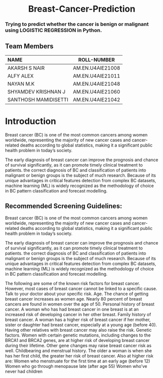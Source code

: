 <div align="center">
  
# Breast-Cancer-Prediction

  </div>
  
### Trying to predict  whether the  cancer is benign or malignant using LOGISTIC REGRESSION in Python.

## Team Members
| **NAME** | **ROLL-NUMBER** | 
| :--- | :---: | 
| AKARSH S NAIR |AM.EN.U4AIE21008|
| ALFY ALEX | AM.EN.U4AIE21011   |
| NAYAN M.K | AM.EN.U4AIE21048   |
| SHYAMDEV KRISHNAN J | AM.EN.U4AIE21060 |
| SANTHOSH MAMIDISETTI | AM.EN.U4AIE21042 | 


# Introduction
Breast cancer (BC) is one of the most common cancers among women worldwide, representing the majority of new cancer cases and cancer-related deaths according to global statistics, making it a significant public health problem in today’s society.

The early diagnosis of breast cancer can improve the prognosis and chance of survival significantly, as it can promote timely clinical treatment to patients. the correct diagnosis of BC and classification of patients into malignant or benign groups is the subject of much research. Because of its unique advantages in critical features detection from complex BC datasets, machine learning (ML) is widely recognized as the methodology of choice in BC pattern classification and forecast modelling.

## Recommended Screening Guidelines:

Breast cancer (BC) is one of the most common cancers among women worldwide, representing the majority of new cancer cases and cancer-related deaths according to global statistics, making it a significant public health problem in today’s society.

The early diagnosis of breast cancer can improve the prognosis and chance of survival significantly, as it can promote timely clinical treatment to patients. the correct diagnosis of BC and classification of patients into malignant or benign groups is the subject of much research. Because of its unique advantages in critical features detection from complex BC datasets, machine learning (ML) is widely recognized as the methodology of choice in BC pattern classification and forecast modelling.

The following are some of the known risk factors for breast cancer. However, most cases of breast cancer cannot be linked to a specific cause. Talk to your doctor about your specific risk.
Age. The chance of getting breast cancer increases as women age. Nearly 80 percent of breast cancers are found in women over the age of 50.
Personal history of breast cancer. A woman who has had breast cancer in one breast is at an increased risk of developing cancer in her other breast.
Family history of breast cancer. A woman has a higher risk of breast cancer if her mother, sister or daughter had breast cancer, especially at a young age (before 40). Having other relatives with breast cancer may also raise the risk.
Genetic factors. Women with certain genetic mutations, including changes to the BRCA1 and BRCA2 genes, are at higher risk of developing breast cancer during their lifetime. Other gene changes may raise breast cancer risk as well.
Childbearing and menstrual history. The older a woman is when she has her first child, the greater her risk of breast cancer. Also at higher risk are:
Women who menstruate for the first time at an early age (before 12)
Women who go through menopause late (after age 55)
Women who’ve never had children

